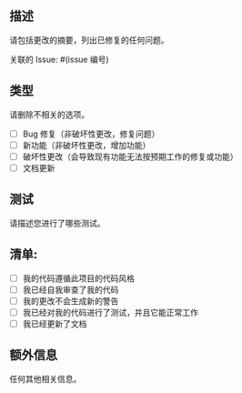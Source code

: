 ## 描述

请包括更改的摘要，列出已修复的任何问题。

关联的 Issue: #(issue 编号)

## 类型

请删除不相关的选项。

- [ ] Bug 修复（非破坏性更改，修复问题）
- [ ] 新功能（非破坏性更改，增加功能）
- [ ] 破坏性更改（会导致现有功能无法按预期工作的修复或功能）
- [ ] 文档更新

## 测试

请描述您进行了哪些测试。

## 清单:

- [ ] 我的代码遵循此项目的代码风格
- [ ] 我已经自我审查了我的代码
- [ ] 我的更改不会生成新的警告
- [ ] 我已经对我的代码进行了测试，并且它能正常工作
- [ ] 我已经更新了文档

## 额外信息

任何其他相关信息。 